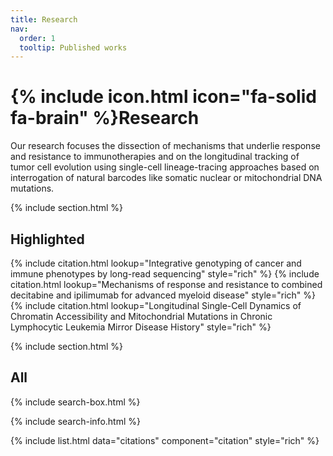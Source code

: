 ```yaml
---
title: Research
nav:
  order: 1
  tooltip: Published works
---
```


# {% include icon.html icon="fa-solid fa-brain" %}Research

Our research focuses the dissection of mechanisms that underlie response and resistance to 
immunotherapies and on the longitudinal tracking of tumor cell evolution using single-cell
lineage-tracing approaches based on interrogation of natural barcodes like somatic nuclear 
or mitochondrial DNA mutations. 

{% include section.html %}

## Highlighted

{% include citation.html lookup="Integrative genotyping of cancer and immune phenotypes by long-read sequencing" style="rich" %}
{% include citation.html lookup="Mechanisms of response and resistance to combined decitabine and ipilimumab for advanced myeloid disease" style="rich" %}
{% include citation.html lookup="Longitudinal Single-Cell Dynamics of Chromatin Accessibility and Mitochondrial Mutations in Chronic Lymphocytic Leukemia Mirror Disease History" style="rich" %}

{% include section.html %}

## All

{% include search-box.html %}

{% include search-info.html %}

{% include list.html data="citations" component="citation" style="rich" %}
